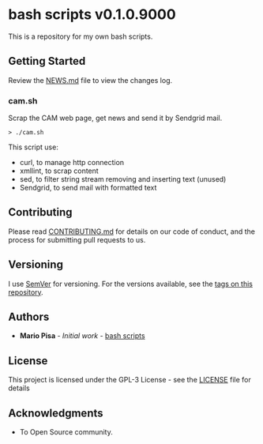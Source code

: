 # bash scripts v0.1.0.9000

This is a repository for my own bash scripts.

## Getting Started
Review the [NEWS.md](NEWS.md) file to view the changes log.

### cam.sh
Scrap the CAM web page, get news and send it by Sendgrid mail.
```(bash)
> ./cam.sh
```
This script use:
- curl, to manage http connection
- xmllint, to scrap content
- sed, to filter string stream removing and inserting text (unused)
- Sendgrid, to send mail with formatted text

## Contributing

Please read [CONTRIBUTING.md](CONTRIBUTING.md) for details on our code of conduct, and the process for submitting pull requests to us.

## Versioning

I use [SemVer](http://semver.org/) for versioning. For the versions available, see the [tags on this repository](https://github.com/mariope/bash/tags).

## Authors

* **Mario Pisa** - *Initial work* - [bash scripts](https://github.com/mariope/bash)

## License

This project is licensed under the GPL-3 License - see the [LICENSE](LICENSE) file for details

## Acknowledgments

* To Open Source community.

